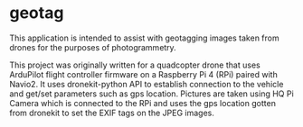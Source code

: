 # geotag
This application is intended to assist with geotagging images taken from drones for the purposes of photogrammetry.

This project was originally written for a  quadcopter drone that uses ArduPilot flight controller firmware on a Raspberry Pi 4 (RPi) paired with Navio2.
It uses dronekit-python API to establish connection to the vehicle and get/set parameters such as gps location.
Pictures are taken using HQ Pi Camera which is connected to the RPi and uses the gps location gotten from dronekit to set the EXIF tags on the JPEG images.
